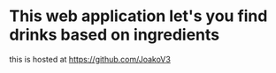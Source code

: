# This web application let's you find drinks based on ingredients

this is hosted at https://github.com/JoakoV3
